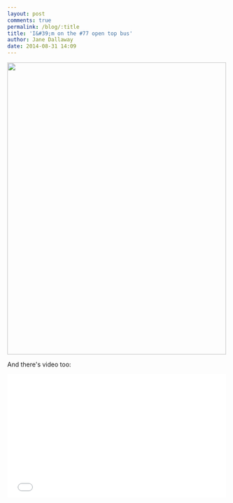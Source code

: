 ```yaml
---
layout: post
comments: true
permalink: /blog/:title
title: 'I&#39;m on the #77 open top bus'
author: Jane Dallaway
date: 2014-08-31 14:09
---
```


<div><a href="//static.skitters.dallaway.com/tp_IMG_20140831_140852.JPG"><img src="//static.skitters.dallaway.com/tp_thumb_IMG_20140831_140852.JPG" width="500" height="667"/></a></div>


And there's video too:

<iframe src="//player.vimeo.com/video/104900426" width="500" height="281" frameborder="0" webkitallowfullscreen="webkitallowfullscreen" mozallowfullscreen="mozallowfullscreen" allowfullscreen="allowfullscreen"></iframe>

